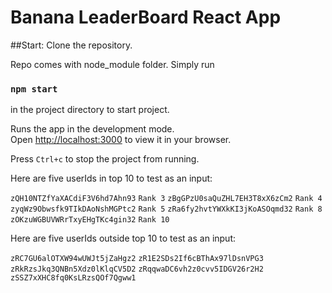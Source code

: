 # Banana LeaderBoard React App

##Start: Clone the repository.

Repo comes with node_module folder. Simply run

### `npm start`

in the project directory to start project.

Runs the app in the development mode.\
Open [http://localhost:3000](http://localhost:3000) to view it in your browser.

Press `Ctrl+c` to stop the project from running.

Here are five userIds in top 10 to test as an input:

`zQH10NTZfYaXACdiF3V6hd7Ahn93` `Rank 3`
`zBgGPzU0saQuZHL7EH3T8xX6zCm2` `Rank 4`
`zyqWz9Obwsfk9TIkDAoNshMGPtc2` `Rank 5`
`zRa6fy2hvtYWXkKI3jKoASOqmd32` `Rank 8`
`zOKzuWGBUVWRrTxyEHgTKc4gin32` `Rank 10`

Here are five userIds outside top 10 to test as an input:

`zRC7GU6alOTXW94wUWJt5jZaHgz2`
`zR1E2SDs2If6cBThAx97lDsnVPG3`
`zRkRzsJkq3QNBn5Xdz0lKlqCV5D2`
`zRqqwaDC6vh2z0cvv5IDGV26r2H2`
`zSSZ7xXHC8fq0KsLRzsQOf7Qgww1`
